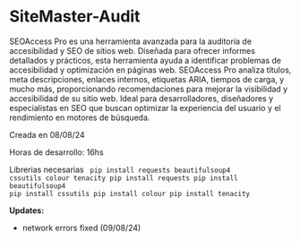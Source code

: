 # SiteMaster-Audit


SEOAccess Pro es una herramienta avanzada para la auditoría de accesibilidad y SEO de sitios web. Diseñada para ofrecer informes detallados y prácticos, esta herramienta ayuda a identificar problemas de accesibilidad y optimización en páginas web. SEOAccess Pro analiza títulos, meta descripciones, enlaces internos, etiquetas ARIA, tiempos de carga, y mucho más, proporcionando recomendaciones para mejorar la visibilidad y accesibilidad de su sitio web. Ideal para desarrolladores, diseñadores y especialistas en SEO que buscan optimizar la experiencia del usuario y el rendimiento en motores de búsqueda.



Creada en 08/08/24

Horas de desarrollo: 16hs


Librerias necesarias
<code>
pip install requests beautifulsoup4 cssutils colour tenacity
pip install requests
pip install beautifulsoup4
pip install cssutils
pip install colour
pip install tenacity
</code>


<b>Updates:</b>
- network errors fixed (09/08/24)
